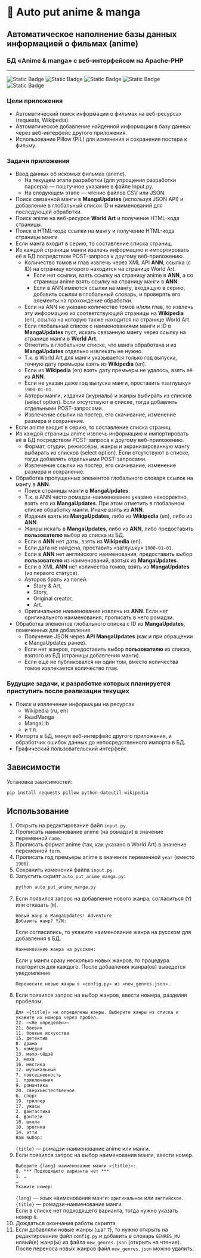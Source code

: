 # 🎥 Auto put anime & manga

## Автоматическое наполнение базы данных информацией о фильмах (anime)

### БД «Anime & manga» с веб-интерфейсом на Apache-PHP

---
![Static Badge](https://img.shields.io/badge/Python-3.12-%233776AB)
![Static Badge](https://img.shields.io/badge/requests-2.32.3-black)
![Static Badge](https://img.shields.io/badge/Pillow-11.0.0-black)
![Static Badge](https://img.shields.io/badge/python_dateutil-2.9.0-black)
![Static Badge](https://img.shields.io/badge/Wikipedia-1.4.0-black)

### Цели приложения
* Автоматический поиск информации о фильмах на веб-ресурсах (requests, Wikipedia).
* Автоматическое добавление найденной информации в базу данных через веб-интерфейс другого приложения.
* Использование Pillow (PIL) для изменения и сохранения постера к фильму.

### Задачи приложения
* Ввод данных об искомых фильмах (anime).
    * На текущем этапе разработки (для упрощения разработки парсера) — поштучное указание в файле input.py.
    * На следующем этапе — чтение файлов CSV или JSON.
* Поиск связанной манги в **MangaUpdates** (используя JSON API) и добавление в глобальный список ID и наименований
для последующей обработки.
* Поиск anime на веб-ресурсе **World Art** и получение HTML-кода страницы.
* Поиск в HTML-коде ссылки на мангу и получение HTML-кода страницы манги.
* Если манга входит в серию, то составление списка страниц.
* Из каждой страницы манги извлечь информацию и импортировать её в БД посредством POST-запроса к другому веб-приложению.
    * Количество томов и глав извлечь через XML API **ANN**, ссылка (с ID) на страницу которого находится на странице
    World Art.
        * Если нет ссылки, взять ссылку на страницу anime в **ANN**, а со страницы anime взять ссылку на страницу манги
        в **ANN**.
        * Если в ANN имеются ссылки на мангу, входящую в серию, добавить ссылки в глобальный словарь, и проверять его
        элементы на прохождение обработки.
    * Если на ANN не указано количество томов и/или глав, то извлечь эту информацию из соответствующей страницы
    на **Wikipedia** (en), ссылка на которую также находится на странице World Art.
    * Если глобальный список с наименованиями манги и ID в **MangaUpdates** пуст, искать связанную мангу через ссылку
    на странице манги в **World Art**.
    * Отметить в глобальном списке, что манга обработана и из **MangaUpdates** отдельно извлекать не нужно.
    * Т.к. в World Art для манги указывается только год выпуска, точную дату премьеры взять из **Wikipedia** (en).
    * Если из **Wikipedia** (en) взять дату премьеры не удалось, взять её из **ANN**.
    * Если не указан даже год выпуска манги, проставить «заглушку» `1900-01-01`.
    * Авторы манги, издания (журналы) и жанры выбирать из списков (select option). Если отсутствуют в списке, тогда
    добавлять отдельными POST-запросами.
    * Извлечение ссылки на постер, его скачивание, изменение размера и сохранение.
* Если anime входит в серию, то составление списка страниц.
* Из каждой страницы anime извлечь информацию и импортировать её в БД посредством POST-запроса к другому веб-приложению.
    * Формат, студии, режиссёры, жанры и экранизированную мангу выбирать из списков (select option). Если отсутствуют
    в списке, тогда добавлять отдельными POST-запросами.
    * Извлечение ссылки на постер, его скачивание, изменение размера и сохранение.
* Обработка пропущенных элементов глобального словаря ссылок на мангу в **ANN**.
    * Поиск страницы манги в **MangaUpdates**.
    * Т.к. в ANN часто ромадзи-наименование указано некорректно, взять его из **MangaUpdates**.
    При этом отметить в глобальном списке обработку манги. Иначе взять из **ANN**.
    * Издания взять из **MangaUpdates**, либо из **Wikipedia** (en), либо из **ANN**.
    * Жанры искать в **MangaUpdates**, либо из **ANN**, либо предоставить **пользователю** выбор из списка из БД.
    * Если в **ANN** нет даты, взять из **Wikipedia** (en).
    * Если дата не найдена, проставить «заглушку» `1900-01-01`.
    * Если в **ANN** нет английского наименования, предоставить выбор **пользователю** из наименований,
    взятых из **MangaUpdates**.
    * Если в XML **ANN** нет количества томов, взять из **MangaUpdates** (из первого статуса).
    * Авторов брать из полей:
        * Story &amp; Art,
        * Story,
        * Original creator,
        * Art.
    * Оригинальное наименование извлечь из **ANN**. Если нет оригинального наименования, прописать в него ромадзи.
* Обработка элементов глобального списка с ID из **MangaUpdates**, помеченных для добавления.
    * Получение JSON через **API MangaUpdates** (как и при обращении к MangaUpdates ранее).
    * Если нет жанров, предоставить выбор **пользователю** из списка, взятого из БД (страницы добавления манги).
    * Если ещё не публиковался ни один том, вместо количества томов извлекается количество глав.

### Будущие задачи, к разработке которых планируется приступить после реализации текущих
* Поиск и извлечение информации на ресурсах
    * Wikipedia (ru, en)
    * ReadManga
    * MangaLib
    * и т.п.
* Импорта в БД, минуя веб-интерфейс другого приложения, и обработчик ошибок данных до непосредственного импорта в БД.
* Графический пользовательский интерфейс.

## Зависимости
Установка зависимостей:
```bash
pip install requests pillow python-dateutil wikipedia
```

## Использование
1. Открыть на редактирование файл `input.py`.
2. Прописать наименование anime (на ромадзи) в значение переменной `name`.
3. Прописать формат anime (так, как указано в World Art) в значение переменной `form`.
4. Прописать год премьеры anime в значение переменной `year` (вместо `1900`).
5. Сохранить изменения файла `input.py`.
6. Запустить скрипт `auto_put_anime_manga.py`:
    ```bash
    python auto_put_anime_manga.py
    ```
7. Если появился запрос на добавление нового жанра, согласиться (`Y`) или отказать (`N`).
    ```text
    Новый жанр в MangaUpdates! Adventure
    Добавить жанр? Y/N: 
    ```
    Если согласились, то укажите наименование жанра на русском для добавления в БД.
    ```text
    Наименование жанра на русском: 
    ```
    Если у манги сразу несколько новых жанров, то процедура повторится для каждого.
    После добавления жанра(ов) выведется уведомление.
    ```text
    Перенесите новые жанры в «config.py» из «new_genres.json».
    ```
8. Если появился запрос на выбор жанров, ввести номера, разделяя пробелом.
    ```text
    Для «{title}» не определены жанры. Выберите жанры из списка и укажите их номера через пробел.
    22. —<Не определён>—
    21. боевик
    11. боевые искусства
    15. детектив
    8. драма
    5. комедия
    13. махо-сёдзё
    3. меха
    16. мистика
    12. музыкальный
    7. повседневность
    1. приключения
    9. романтика
    20. сверхъестественное
    6. спорт
    19. триллер
    17. ужасы
    2. фантастика
    4. фэнтези
    18. школа
    10. эротика
    14. этти
    Ваш выбор:  
    ```
    `{title}` — ромадзи-наименование anime или манги.
9. Если появился запрос на выбор наименования манги, ввести номер.
    ```text
    Выберите {lang} наименование манги «{title}»:
    0. *** Подходящего варианта нет ***
    1. …
    …
    Укажите номер:  
    ```
    `{lang}` — язык наименования манги: `оригинальное` или `английское`.<br>
    `{title}` — ромадзи-наименование манги.<br>
    Если в списке нет подходящего варианта, тогда нужно указать номер `0`.
10. Дождаться окончания работы скрипта.
11. Если добавляли новые жанры (шаг `7`), то нужно открыть на редактирование файл `config.py`
    и добавить в словарь `GENRES_MU` новый(е) жанр(ы) из файла `new_genres.json` (открыть на чтение).
    После переноса новых жанров файл `new_genres.json` можно удалить.
